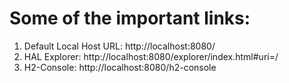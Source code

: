# Some of the important links: <br>
1. Default Local Host URL: http://localhost:8080/ <br>
2. HAL Explorer: http://localhost:8080/explorer/index.html#uri=/ <br>
3. H2-Console: http://localhost:8080/h2-console <br>
